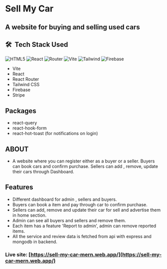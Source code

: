 # Sell My Car

## A website for buying and selling used cars

## 🛠 &nbsp;Tech Stack Used

![HTML5](https://img.shields.io/badge/-HTML5-333333?style=flat&logo=HTML5) ![React](https://img.shields.io/badge/-React-333333?style=flat&logo=react) ![Router](https://img.shields.io/badge/-React--Router-333333?style=flat&logo=reactrouter) ![Vite](https://img.shields.io/badge/-Vite-333333?style=flat&logo=vite) ![Tailwind](https://img.shields.io/badge/-Tailwind-333333?style=flat&logo=tailwindcss) ![Firebase](https://img.shields.io/badge/-Firebase-333333?style=flat&logo=Firebase)

- Vite
- React
- React Router
- Tailwind CSS
- Firebase
- Stripe

## Packages

- react-query
- react-hook-form
- react-hot-toast (for notifications on login)

## ABOUT

- A website where you can register either as a buyer or a seller. Buyers can book cars and confirm purchase. Sellers can add , remove, update their cars through Dashboard.

## Features

- Different dashboard for admin , sellers and buyers.
- Buyers can book a item and pay through car to confirm purchase.
- Sellers can add, remove and update their car for sell and advertise them in home section.
- Admin can see all buyers and sellers and remove them.
- Each item has a feature 'Report to admin', admin can remove reported items.
- All the service and review data is fetched from api with express and mongodb in backend.

### Live site: [https://sell-my-car-mern.web.app/](https://sell-my-car-mern.web.app/)


